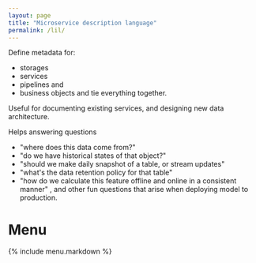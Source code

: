 ```yaml
---
layout: page
title: "Microservice description language"
permalink: /lil/
---
```


Define metadata for:
- storages
- services
- pipelines and 
- business objects
and tie everything together.

Useful for documenting existing services, and designing new data architecture.

Helps answering questions
- "where does this data come from?"
- "do we have historical states of that object?"
- "should we make daily snapshot of a table, or stream updates"
- "what's the data retention policy for that table" 
- "how do we calculate this feature offline and online in a consistent manner"
, and other fun questions that arise when deploying model to production.

# Menu
{% include menu.markdown %}
